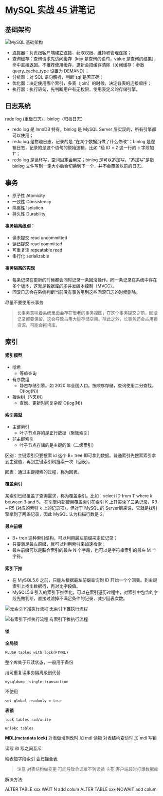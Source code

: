 # [MySQL 实战 45 讲笔记](https://github.com/EruDev/blog/issues/2)

## 基础架构
![MySQL 基础架构](https://user-images.githubusercontent.com/31091355/106376530-241b0f80-63d1-11eb-9842-2ec186434885.png)
- 连接器：负责跟客户端建立连接、获取权限、维持和管理连接；
- 查询缓存：查询请求先访问缓存（key 是查询的语句，value 是查询的结果），命中直接返回。不推荐使用缓存，更新会把缓存清除（关闭缓存：参数 query_cache_type 设置为 DEMAND）；
- 分析器：对 SQL 语句解析，判断 sql 是否正确；
- 优化器：决定使用哪个索引，多表（join）的时候，决定各表的连接顺序；
- 执行器：执行语句，先判断用户有无权限，使用表定义的存储引擎。

## 日志系统

redo log (重做日志)，binlog（归档日志）
- redo log 是 InnoDB 特有，binlog 是 MySQL Server 层实现的，所有引擎都可以使用；
- redo log 是物理日志，记录的是 “在某个数据页做了什么修改”；binlog 是逻辑日志，记录的是这个语句的原始逻辑，比如 “给 ID = 2 这一行的 c 字段加 1”；
- redo log 是循环写，空间固定会用完；binlog 是可以追加写。“追加写”是指 binlog 文件写到一定大小后会切换到下一个，并不会覆盖以前的日志。

## 事务
- 原子性 Atomicity
- 一致性 Consistency
- 隔离性 Isolation
- 持久性 Durability

#### 事务隔离级别：
- 读未提交 read uncommitted
- 读已提交 read committed
- 可重复读 repeatable read
- 串行化 serializable

#### 事务隔离的实现
- 每条记录在更新的时候都会同时记录一条回滚操作。同一条记录在系统中存在多个版本，这就是数据库的多并发版本控制（MVCC）。
- 回滚日志会在系统判断当前没有事务用到这些回滚日志的时候删除。

尽量不要使用长事务
>长事务意味着系统里面会存在很老的事务视图，在这个事务提交之前，回滚记录都要保留，这会导致占用大量存储空间。除此之外，长事务还会占用锁资源，可能会拖垮库。

## 索引

#### 索引模型
- 哈希
     - 等值查询
- 有序数组
     -  静态存储引擎。如 2020 年全国人口。按顺序存储，查询使用二分查找，O(log(N))
- 搜索树（N叉树）
     - 查询、更新时间复杂度 O(log(N))

#### 索引类型
- 主键索引
    - 叶子节点存的是正行数据（聚簇索引）
- 非主键索引
    - 叶子节点存储的是主键的值（二级索引） 

区别：主键索引只要搜索 id 这个 B+ tree 即可拿到数据。普通索引先搜索索引拿到主键值，再到主键索引树搜索一次（回表）。

回表：通过主键搜索的过程，称为回表。

#### 覆盖索引
某索引已经覆盖了查询需求，称为覆盖索引。比如：select ID from T where k between 3 and 5。
在引擎内部使用覆盖索引在索引 K 上其实读了三条记录，R3 ~ R5 (对应的索引 k 上的记录项)，但对于 MySQL 的 Server层来说，它就是找引擎拿到了两条记录，因此 MySQL 认为扫描行数是 2。

#### 最左前缀
- B+ tree 这种索引结构，可以利用最左前缀来定位记录；
- 只要满足最左前缀，就可以利用索引来加速检索；
- 最左前缀可以是联合索引的最左 N 个字段，也可以是字符串索引的最左 M 个字符。

#### 索引下推
- 在 MySQL5.6 之前，只能从根据最左前缀查询到 ID 开始一个个回表。到主键索引上找出数据行，再对比字段值。
- MySQL5.6 引入的索引下推优化，可以在索引遍历过程中，对索引中包含的字段先做判断，直接过滤掉不满足条件的记录，减少回表次数。

![无索引下推执行流程](https://user-images.githubusercontent.com/31091355/106461500-d1744d00-64cf-11eb-9b54-f4546b5f2015.jpg)
                                                                                无索引下推执行流程

![有索引下推执行流程](https://user-images.githubusercontent.com/31091355/106461546-df29d280-64cf-11eb-940a-d495bb52cb12.jpg)
                                                                                有索引下推执行流程

#### 锁

**全局锁**

```mysql
FLUSH tables with lock(FTWRL)
```

整个库处于只读状态，一般用于备份

用可重复读事务隔离级别代替

```mysql
mysqldump -single-transaction
```

不使用
```mysql
set global readonly = true
```

**表锁**
```mysql
lock tables rad/write

unlokc tables
```

**MDL(metadata lock)**
对表做增删改时 加 mdl 读锁 对表结构变动时 加 mdl 写锁

读写 和 写之间互斥

給表加字段索引 会扫描全表

>注意 对表结构做变更 可能导致会话拿不到读锁 卡死 客户端超时打爆数据库

解决方法

ALTER TABLE xxx WAIT N add colum
ALTER TABLE xxx NOWAIT add colum

